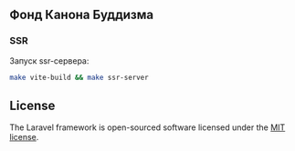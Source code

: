 ## Фонд Канона Буддизма


### SSR

Запуск ssr-сервера:

```bash
make vite-build && make ssr-server
```

## License

The Laravel framework is open-sourced software licensed under the [MIT license](https://opensource.org/licenses/MIT).
